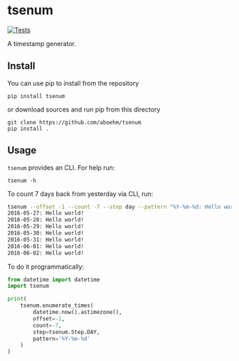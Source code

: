 # tsenum

[![Tests](https://github.com/aboehm/tsenum/actions/workflows/tests.yml/badge.svg)](https://github.com/aboehm/tsenum/actions/workflows/tests.yml)

A timestamp generator.

## Install

You can use pip to install from the repository

```
pip install tsenum
```

or download sources and run pip from this directory

```
git clone https://github.com/aboehm/tsenum
pip install .
```

## Usage

`tsenum` provides an CLI. For help run:

```
tsenum -h
```

To count 7 days back from yesterday via CLI, run:

```sh
tsenum --offset -1 --count -7 --step day --pattern "%Y-%m-%d: Hello world!"
2016-05-27: Hello world!
2016-05-28: Hello world!
2016-05-29: Hello world!
2016-05-30: Hello world!
2016-05-31: Hello world!
2016-06-01: Hello world!
2016-06-02: Hello world!
```

To do it programmatically:

```python
from datetime import datetime
import tsenum

print(
    tsenum.enumerate_times(
        datetime.now().astimezone(),
        offset=-1,
        count=-7,
        step=tsenum.Step.DAY,
        pattern='%Y-%m-%d'
    )
)
```
